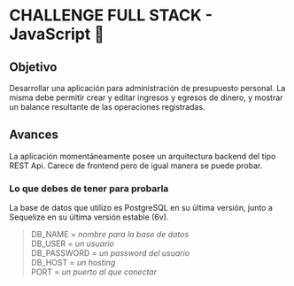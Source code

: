 # CHALLENGE FULL STACK - JavaScript 🚀

## Objetivo

Desarrollar una aplicación para administración de presupuesto personal. La misma debe
permitir crear y editar ingresos y egresos de dinero, y mostrar un balance resultante de las
operaciones registradas.

## Avances

La aplicación momentáneamente posee un arquitectura backend  del tipo REST Api. Carece de frontend pero de igual manera se puede probar.

### Lo que debes de tener para probarla

La base de datos que utilizo es PostgreSQL en su última versión, junto a Sequelize en su última versión estable (6v). 

>DB_NAME = *nombre para la base de datos*\
>DB_USER = *un usuario*\
>DB_PASSWORD = *un password del usuario*\
>DB_HOST = *un hosting*\
>PORT = *un puerto al que conectar*